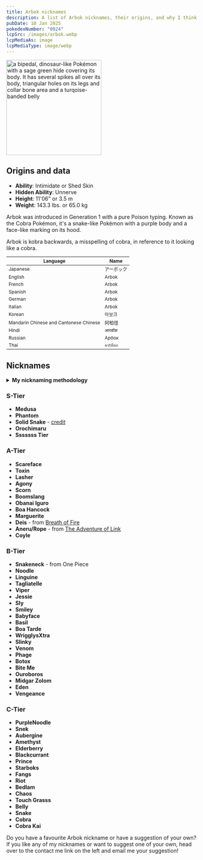```yaml
---
title: Arbok nicknames
description: A list of Arbok nicknames, their origins, and why I think they're cool.
pubDate: 10 Jan 2025
pokedexNumber: "0024"
lcpSrc: /images/arbok.webp
lcpMediaAs: image
lcpMediaType: image/webp
---
```


<div class="img-center">
	<picture>
		<source srcset="/images/arbok.webp" type="image/webp">
		<img src="/images/arbok.jpg" width="250" height="250" alt="a bipedal, dinosaur-like Pokémon with a sage green hide covering its body. It has several spikes all over its body, triangular holes on its legs and collar bone area and a turqoise-banded belly">
	</picture>
</div>

## Origins and data

<div class="room-box">
		<div class="room-box-left">
			<ul>
				<li><strong>Ability</strong>: Intimidate or Shed Skin</li>
				<li><strong>Hidden Ability</strong>: Unnerve</li>
				<li><strong>Height</strong>: 11'06" or 3.5 m </li>
				<li><strong>Weight</strong>: 143.3 lbs. or 65.0 kg</li>
			</ul>
			<p>Arbok was introduced in Generation 1 with a pure Poison typing. Known as the Cobra Pokémon, it's a snake-like Pokémon with a purple body and a face-like marking on its hood.</p>
			<p>Arbok is kobra backwards, a misspelling of cobra, in reference to it looking like a cobra.</p>
		</div>

<div class="room-box-right">
	<table class="room-table" style="font-size:12px">
	<thead>
		<tr>
			<th>Language</th>
			<th>Name</th>
		</tr>
	</thead>
	<tbody>
		<tr>
			<td>Japanese</td>
			<td><span lang="ja">アーボック</span></td>
		</tr>
		<tr>
			<td>English</td>
			<td>Arbok</td>
		</tr>
		<tr>
			<td>French</td>
			<td>Arbok</td>
		</tr>
		<tr>
			<td>Spanish</td>
			<td>Arbok</td>
		</tr>
		<tr>
			<td>German</td>
			<td>Arbok</td>
		</tr>
		<tr>
			<td>Italian</td>
			<td>Arbok</td>
		</tr>
		<tr>
			<td>Korean</td>
			<td><span lang="ko">아보크</span></td>
		</tr>
		<tr>
			<td>Mandarin Chinese and Cantonese Chinese</td>
			<td>阿柏怪</td>
		</tr>
		<tr>
			<td>Hindi</td>
			<td>आरबॉक</td>
		</tr>
		<tr>
			<td>Russian</td>
			<td>Арбок</td>
		</tr>
		<tr>
			<td>Thai</td>
			<td>อาร์บ็อก</td>
		</tr>
	</tbody>
	</table>
	</div>
</div>

## Nicknames
<section class="deets">
	<details>
		<summary><strong>My nicknaming methodology</strong></summary>
		<ul>
			<li>I rank nicknames by lettered tiers: S, A, B, C, and D. S is the best and D is the worst.</li>
			<li>I'll usually list my inspiration for a nickname so you know where they came from.</li>
		</ul>
	</details>
</section>

### S-Tier

* **Medusa**
* **Phantom**
* **Solid Snake** - [credit](https://www.youtube.com/watch?v=-PglAGQVR-k) 
* **Orochimaru**
* **Sssssss Tier**

### A-Tier

* **Scareface**
* **Toxin**
* **Lasher**
* **Agony**
* **Scorn**
* **Boomslang**
* **Obanai Iguro**
* **Boa Hancock**
* **Marguerite**
* **Deis** - from [Breath of Fire](/nicknames/themes/breath-of-fire/)
* **Aneru/Rope** - from [The Adventure of Link](/nicknames/themes/legend-of-zelda/)
* **Coyle**

### B-Tier

* **Snakeneck** - from One Piece
* **Noodle**
* **Linguine**
* **Tagliatelle**
* **Viper**
* **Jessie**
* **Sly**
* **Smiley**
* **Babyface**
* **Basil**
* **Boa Tarde**
* **WrigglysXtra**
* **Slinky**
* **Venom**
* **Phage**
* **Botox**
* **Bite Me**
* **Ouroboros**
* **Midgar Zolom**
* **Eden**
* **Vengeance**

### C-Tier

* **PurpleNoodle**
* **Snek**
* **Aubergine**
* **Amethyst**
* **Elderberry**
* **Blackcurrant**
* **Prince**
* **Starboks**
* **Fangs**
* **Riot**
* **Bedlam**
* **Chaos**
* **Touch Grasss**
* **Belly**
* **Snake**
* **Cobra**
* **Cobra Kai**

Do you have a favourite Arbok nickname or have a suggestion of your own? If you like any of my nicknames or want to suggest one of your own, head over to the contact me link on the left and email me your suggestion!